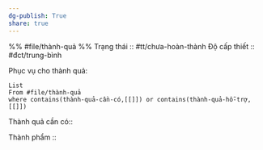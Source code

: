 ```yaml
---
dg-publish: True
share: true
---
```

%%
#file/thành-quả
%%
Trạng thái :: #tt/chưa-hoàn-thành
Độ cấp thiết :: #đct/trung-bình

Phục vụ cho thành quả:
```dataview
List 
From #file/thành-quả 
where contains(thành-quả-cần-có,[[]]) or contains(thành-quả-hỗ-trợ,[[]]) 
```
Thành quả cần có:: 

Thành phẩm ::
